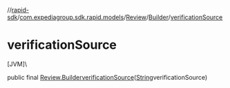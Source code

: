 //[rapid-sdk](../../../../index.md)/[com.expediagroup.sdk.rapid.models](../../index.md)/[Review](../index.md)/[Builder](index.md)/[verificationSource](verification-source.md)

# verificationSource

[JVM]\

public final [Review.Builder](index.md)[verificationSource](verification-source.md)([String](https://docs.oracle.com/javase/8/docs/api/java/lang/String.html)verificationSource)
